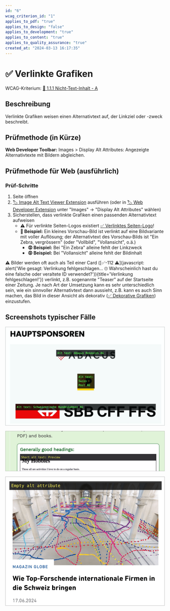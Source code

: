 ```yaml
---
id: "6"
wcag_criterion_id: "1"
applies_to_pdf: "true"
applies_to_design: "false"
applies_to_development: "true"
applies_to_content: "true"
applies_to_quality_assurance: "true"
created_at: "2024-03-13 16:17:35"
---
```


# ✅ Verlinkte Grafiken

WCAG-Kriterium: [📜 1.1.1 Nicht-Text-Inhalt - A](..)

## Beschreibung

Verlinkte Grafiken weisen einen Alternativtext auf, der Linkziel oder -zweck beschreibt.

## Prüfmethode (in Kürze)

**Web Developer Toolbar:** Images > Display Alt Attributes: Angezeigte Alternativtexte mit Bildern abgleichen.

## Prüfmethode für Web (ausführlich)

### Prüf-Schritte

1. Seite öffnen
1. [🏷️ Image Alt Text Viewer Extension](/de/tags/image-alt-text-viewer-extension) ausführen (oder in [🏷️ Web Developer Extension](/de/tags/web-developer-extension) unter "Images" → "Display Alt Attributes" wählen)
1. Sicherstellen, dass verlinkte Grafiken einen passenden Alternativtext aufweisen
    - ⚠️ Für verlinkte Seiten-Logos existiert [✅ Verlinktes Seiten-Logo](/de/wcag/1.1.1-nicht-text-inhalt/verlinktes-seiten-logo)!
    - **🙂 Beispiel:** Ein kleines Vorschau-Bild ist verlinkt auf eine Bildvariante mit voller Auflösung; der Alternativtext des Vorschau-Bilds ist "Ein Zebra, vergrössern" (oder "Vollbild", "Vollansicht", o.ä.)
        - **😡 Beispiel:** Bei "Ein Zebra" alleine fehlt der Linkzweck
        - **😡 Beispiel:** Bei "Vollansicht" alleine fehlt der Bildinhalt

⚠️ Bilder werden oft auch als Teil einer Card ([✅-112 ⚠️](javascript: alert('Wie gesagt: Verlinkung fehlgeschlagen... 🙄 Wahrscheinlich hast du eine falsche oder veraltete ID verwendet?')){title='Verlinkung fehlgeschlagen!'}) verlinkt, z.B. sogenannte "Teaser" auf der Startseite einer Zeitung. Je nach Art der Umsetzung kann es sehr unterschiedlich sein, wie ein sinnvoller Alternativtext dann aussieht, z.B. kann es auch Sinn machen, das Bild in dieser Ansicht als dekorativ ([✅ Dekorative Grafiken](/de/wcag/1.1.1-nicht-text-inhalt/dekorative-grafiken)) einzustufen.

## Screenshots typischer Fälle

![Verlinkte Logos zu Sponsoren](images/verlinkte-logos-zu-sponsoren.png)

![Verlinkte Grafik mit sehr kurzem Alt-Text, da sich daneben weiterer Text im Link befindet](images/verlinkte-grafik-mit-sehr-kurzem-alt-text-da-sich-daneben-weiterer-text-im-link-befindet.png)

![Verlinkte Grafik ohne Alt-Text in Teaser-Link (okay, da Bild dann in Detail-Ansicht eine Textalternative hat)](images/verlinkte-grafik-ohne-alt-text-in-teaser-link.png)
